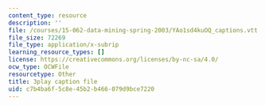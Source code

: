 ```yaml
---
content_type: resource
description: ''
file: /courses/15-062-data-mining-spring-2003/YAo1sd4kuOQ_captions.vtt
file_size: 72269
file_type: application/x-subrip
learning_resource_types: []
license: https://creativecommons.org/licenses/by-nc-sa/4.0/
ocw_type: OCWFile
resourcetype: Other
title: 3play caption file
uid: c7b4ba6f-5c8e-45b2-b466-079d9bce7220
---
```

